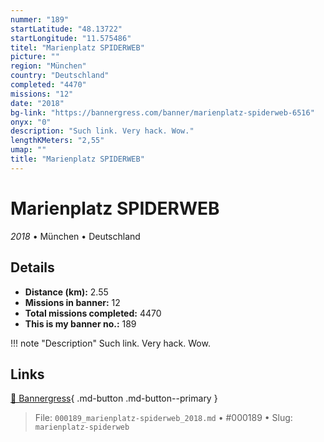 ```yaml
---
nummer: "189"
startLatitude: "48.13722"
startLongitude: "11.575486"
titel: "Marienplatz SPIDERWEB"
picture: ""
region: "München"
country: "Deutschland"
completed: "4470"
missions: "12"
date: "2018"
bg-link: "https://bannergress.com/banner/marienplatz-spiderweb-6516"
onyx: "0"
description: "Such link. Very hack. Wow."
lengthKMeters: "2,55"
umap: ""
title: "Marienplatz SPIDERWEB"
---
```

# Marienplatz SPIDERWEB

*2018* • München • Deutschland



## Details
- **Distance (km):** 2.55
- **Missions in banner:** 12
- **Total missions completed:** 4470
- **This is my banner no.:** 189


!!! note "Description"
    Such link. Very hack. Wow.



## Links
[🔗 Bannergress](https://bannergress.com/banner/marienplatz-spiderweb-6516){ .md-button .md-button--primary }



> File: `000189_marienplatz-spiderweb_2018.md` • #000189 • Slug: `marienplatz-spiderweb`
